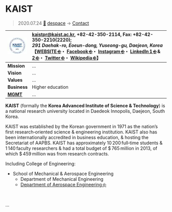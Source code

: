 # KAIST
> 2020.07.24 [🚀](../../../index/index.md) [despace](../index.md) → [Contact](../contact.md)

|[![](../f/contact/k/kaist_logo1_thumb.webp)](../f/contact/k/kaist_logo1.webp)|<kaistpr@kaist.ac.kr>, +82-42-350-2114, Fax: +82-42-350-2210(2220);<br> *291 Daehak-ro, Eoeun-dong, Yuseong-gu, Daejeon, Korea*<br> 【[WEBSITE ⎆](https://www.kaist.ac.kr/)・ [Facebook ⎆](https://www.facebook.com/KAIST.official)・ [Instagram ⎆](https://www.instagram.com/official_kaist/)・ [LinkedIn 1 ⎆](https://www.linkedin.com/school/한국과학기술원-kaist-/) & [2 ⎆](https://www.linkedin.com/company/korea-advanced-institute-of-science-and-technology/)・ [Twitter ⎆](https://twitter.com/kaistpr)・ [Wikipedia ⎆](https://en.wikipedia.org/wiki/KAIST)】|
|:-|:-|
|**Mission**|…|
|**Vision**|…|
|**Values**|…|
|**Business**|Higher education|
|**[MGMT](../mgmt.md)**|…|

**KAIST** (formally the **Korea Advanced Institute of Science & Technology**) is a national research university located in Daedeok Innopolis, Daejeon, South Korea.

KAIST was established by the Korean government in 1971 as the nation’s first research‑oriented science & engineering institution. KAIST also has been internationally accredited in business education, & hosting the Secretariat of AAPBS. KAIST has approximately 10 200 full‑time students & 1 140 faculty researchers & had a total budget of $ 765 million in 2013, of which $ 459 million was from research contracts.

Including College of Engineering:

   - School of Mechanical & Aerospace Engineering
      - Department of Mechanical Engineering
      - [Department of Aerospace Engineering ⎆](https://ae.kaist.ac.kr/)

<p style="page-break-after:always"> </p>

…

